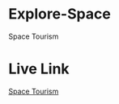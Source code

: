 # Explore-Space
Space Tourism

# Live Link
<a href="https://explore-space-delta.vercel.app/" target="_blank">Space Tourism</a>